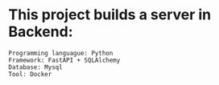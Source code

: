 # This project builds a server in Backend:
    Programming languague: Python
    Framework: FastAPI + SQLAlchemy
    Database: Mysql
    Tool: Docker

